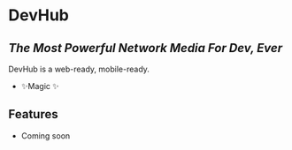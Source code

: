# DevHub
## _The Most Powerful Network Media For Dev, Ever_

DevHub is a web-ready, mobile-ready.

- ✨Magic ✨

## Features

- Coming soon
